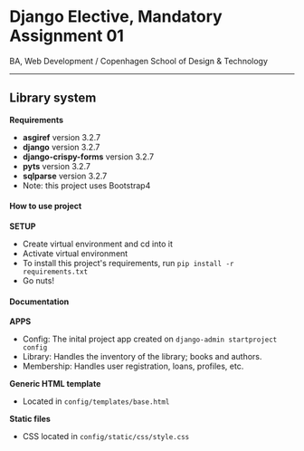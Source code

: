 # Django Elective, Mandatory Assignment 01
BA, Web Development / Copenhagen School of Design & Technology
***
## Library system

__Requirements__
* __asgiref__ version 3.2.7
* __django__ version 3.2.7
* __django-crispy-forms__ version 3.2.7
* __pyts__ version 3.2.7
* __sqlparse__ version 3.2.7
* Note: this project uses Bootstrap4


#### How to use project

__SETUP__
* Create virtual environment and cd into it
* Activate virtual environment
* To install this project's requirements, run ```pip install -r requirements.txt```
* Go nuts!

#### Documentation

__APPS__
* Config: The inital project app created on ```django-admin startproject config```
* Library: Handles the inventory of the library; books and authors.
* Membership: Handles user registration, loans, profiles, etc.

__Generic HTML template__
* Located in ```config/templates/base.html```

__Static files__
* CSS located in ```config/static/css/style.css```